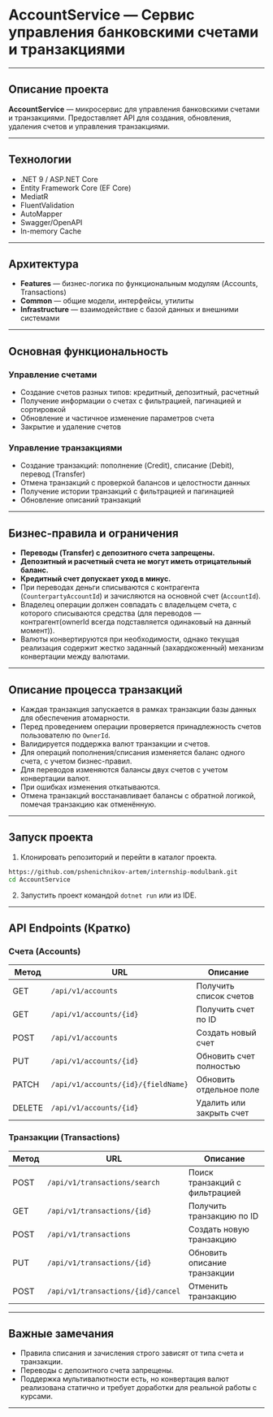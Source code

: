 # AccountService — Сервис управления банковскими счетами и транзакциями

---

## Описание проекта

**AccountService** — микросервис для управления банковскими счетами и транзакциями. Предоставляет API для создания, обновления, удаления счетов и управления транзакциями.

---

## Технологии

- .NET 9 / ASP.NET Core  
- Entity Framework Core (EF Core)  
- MediatR
- FluentValidation  
- AutoMapper  
- Swagger/OpenAPI  
- In-memory Cache  

---

## Архитектура

- **Features** — бизнес-логика по функциональным модулям (Accounts, Transactions)  
- **Common** — общие модели, интерфейсы, утилиты  
- **Infrastructure** — взаимодействие с базой данных и внешними системами  

---

## Основная функциональность

### Управление счетами

- Создание счетов разных типов: кредитный, депозитный, расчетный  
- Получение информации о счетах с фильтрацией, пагинацией и сортировкой  
- Обновление и частичное изменение параметров счета  
- Закрытие и удаление счетов

### Управление транзакциями

- Создание транзакций: пополнение (Credit), списание (Debit), перевод (Transfer)  
- Отмена транзакций с проверкой балансов и целостности данных  
- Получение истории транзакций с фильтрацией и пагинацией  
- Обновление описаний транзакций  

---

## Бизнес-правила и ограничения

- **Переводы (Transfer) с депозитного счета запрещены.**  
- **Депозитный и расчетный счета не могут иметь отрицательный баланс.**  
- **Кредитный счет допускает уход в минус.**  
- При переводах деньги списываются с контрагента (`CounterpartyAccountId`) и зачисляются на основной счет (`AccountId`).  
- Владелец операции должен совпадать с владельцем счета, с которого списываются средства (для переводов — контрагент(ownerId всегда подставляется одинаковый на данный момент)).  
- Валюты конвертируются при необходимости, однако текущая реализация содержит жестко заданный (захардкоженный) механизм конвертации между валютами.  

---

## Описание процесса транзакций

- Каждая транзакция запускается в рамках транзакции базы данных для обеспечения атомарности.  
- Перед проведением операции проверяется принадлежность счетов пользователю по `OwnerId`.  
- Валидируется поддержка валют транзакции и счетов.  
- Для операций пополнения/списания изменяется баланс одного счета, с учетом бизнес-правил.  
- Для переводов изменяются балансы двух счетов с учетом конвертации валют.  
- При ошибках изменения откатываются.  
- Отмена транзакций восстанавливает балансы с обратной логикой, помечая транзакцию как отменённую.  

---

## Запуск проекта

1. Клонировать репозиторий и перейти в каталог проекта.
```bash
https://github.com/pshenichnikov-artem/internship-modulbank.git
cd AccountService
```
2. Запустить проект командой `dotnet run` или из IDE.  

---

## API Endpoints (Кратко)

### Счета (Accounts)

| Метод  | URL                                 | Описание                 |
| ------ | ----------------------------------- | ------------------------ |
| GET    | `/api/v1/accounts`                  | Получить список счетов   |
| GET    | `/api/v1/accounts/{id}`             | Получить счет по ID      |
| POST   | `/api/v1/accounts`                  | Создать новый счет       |
| PUT    | `/api/v1/accounts/{id}`             | Обновить счет полностью  |
| PATCH  | `/api/v1/accounts/{id}/{fieldName}` | Обновить отдельное поле  |
| DELETE | `/api/v1/accounts/{id}`             | Удалить или закрыть счет |


### Транзакции (Transactions)

| Метод | URL                                | Описание                       |
| ----- | ---------------------------------- | ------------------------------ |
| POST  | `/api/v1/transactions/search`      | Поиск транзакций с фильтрацией |
| GET   | `/api/v1/transactions/{id}`        | Получить транзакцию по ID      |
| POST  | `/api/v1/transactions`             | Создать новую транзакцию       |
| PUT   | `/api/v1/transactions/{id}`        | Обновить описание транзакции   |
| POST  | `/api/v1/transactions/{id}/cancel` | Отменить транзакцию            |


---

## Важные замечания

- Правила списания и зачисления строго зависят от типа счета и транзакции.  
- Переводы с депозитного счета запрещены.  
- Поддержка мультивалютности есть, но конвертация валют реализована статично и требует доработки для реальной работы с курсами.  

---